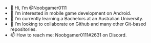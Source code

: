 - 👋 Hi, I’m @Noobgamer0111
- 👀 I’m interested in mobile game development on Android.
- 🌱 I’m currently learning a Bachelors at an Australian University.
- 💞️ I’m looking to collaborate on Github and many other Git-based repositories.
- 📫 How to reach me: Noobgamer0111#2631 on Discord.

<!---
Noobgamer0111/Noobgamer0111 is a ✨ special ✨ repository because its `README.md` (this file) appears on your GitHub profile.
You can click the Preview link to take a look at your changes.
--->
